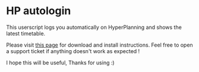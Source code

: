 # HP autologin
This userscript logs you automatically on HyperPlanning and shows the latest timetable.

Please visit [this page](http://magixkiller.github.io/HP_autologin/) for download and install instructions.
Feel free to open a support ticket if anything doesn't work as expected !

I hope this will be useful, Thanks for using :)
